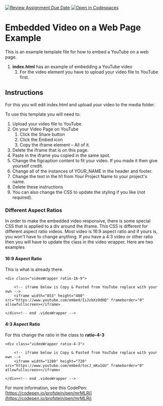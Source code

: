 [![Review Assignment Due Date](https://classroom.github.com/assets/deadline-readme-button-22041afd0340ce965d47ae6ef1cefeee28c7c493a6346c4f15d667ab976d596c.svg)](https://classroom.github.com/a/znNdNeU-)
[![Open in Codespaces](https://classroom.github.com/assets/launch-codespace-2972f46106e565e64193e422d61a12cf1da4916b45550586e14ef0a7c637dd04.svg)](https://classroom.github.com/open-in-codespaces?assignment_repo_id=17511986)
# Embedded Video on a Web Page Example
This is an example template file for how to embed a YouTube on a web page.

1. **index.html** has an example of embedding a YouTube video
    1. For the video element you have to upload your video file to YouTube first.

## Instructions

For this you will edit index.html and upload your video to the media folder.

To use this template you will need to:

1. Upload your video file to YouTube.
2. On your Video Page on YouTube
    1. Click the Share button
    2. Click the Embed icon
    3. Copy the iframe element – All of it.
3. Delete the iframe that is on this page.
4. Paste in the iframe you copied in the same spot.
5. Change the figcaption content to fit your video. If you made it then give yourself credit.
4. Change all of the instances of YOUR_NAME in the header and footer.
5. Change the text in the h1 from Your Project Name to your project's name.
6. Delete these instructions
7. You can also change the CSS to update the styling if you like (not required).

### Different Aspect Ratios

In order to make the embedded video responsive, there is some special CSS that is applied to a div around the iframe. This CSS is different for different aspect ratio videos. Most video is 16:9 aspect ratio and if yours is, you won't have to change anything. If you have a 4:3 video or other ratio then you will have to update the class in the video wrapper. Here are two examples

 #### 16:9 Aspect Ratio
 This is what is already there.
```
<div class="videoWrapper ratio-16-9">

	<!-- iframe below is Copy & Pasted from YouTube replace with your own -->
	<iframe width="853" height="480" src="https://www.youtube.com/embed/IiJzbXzOdHQ" frameborder="0" allowfullscreen></iframe>
  
</div><!-- end .videoWrapper -->
```

 #### 4:3 Aspect Ratio
 For this change the ratio in the class to **ratio-4-3**
```
<div class="videoWrapper ratio-4-3">

	<!-- iframe below is Copy & Pasted from YouTube replace with your own -->
	<iframe width="1280" height="720" src="https://www.youtube.com/embed/tocJ_mKu1GU" frameborder="0" allowfullscreen></iframe>
  
</div><!-- end .videoWrapper -->
```
For more information, see this CodePen: [https://codepen.io/profstein/pen/mrMLRj](https://codepen.io/profstein/pen/mrMLRj)
